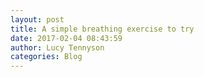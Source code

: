```yaml
---
layout: post
title: A simple breathing exercise to try
date: 2017-02-04 08:43:59
author: Lucy Tennyson
categories: Blog
---
```


